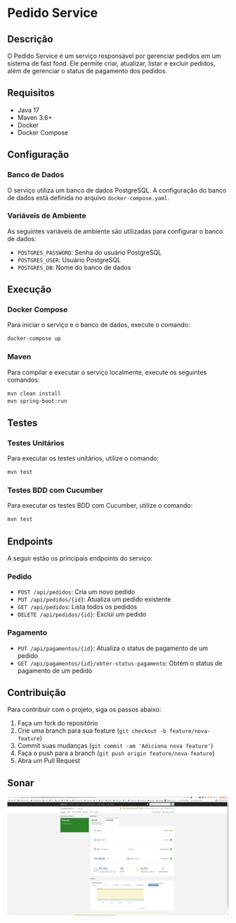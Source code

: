 # Pedido Service

## Descrição
O Pedido Service é um serviço responsável por gerenciar pedidos em um sistema de fast food. Ele permite criar, atualizar, listar e excluir pedidos, além de gerenciar o status de pagamento dos pedidos.

## Requisitos
- Java 17
- Maven 3.6+
- Docker
- Docker Compose

## Configuração

### Banco de Dados
O serviço utiliza um banco de dados PostgreSQL. A configuração do banco de dados está definida no arquivo `docker-compose.yaml`.

### Variáveis de Ambiente
As seguintes variáveis de ambiente são utilizadas para configurar o banco de dados:
- `POSTGRES_PASSWORD`: Senha do usuário PostgreSQL
- `POSTGRES_USER`: Usuário PostgreSQL
- `POSTGRES_DB`: Nome do banco de dados

## Execução

### Docker Compose
Para iniciar o serviço e o banco de dados, execute o comando:
```sh
docker-compose up
```

### Maven
Para compilar e executar o serviço localmente, execute os seguintes comandos:
```sh
mvn clean install
mvn spring-boot:run
```

## Testes

### Testes Unitários
Para executar os testes unitários, utilize o comando:
```sh
mvn test
```

### Testes BDD com Cucumber
Para executar os testes BDD com Cucumber, utilize o comando:
```sh
mvn test
```

## Endpoints
A seguir estão os principais endpoints do serviço:

### Pedido
- `POST /api/pedidos`: Cria um novo pedido
- `PUT /api/pedidos/{id}`: Atualiza um pedido existente
- `GET /api/pedidos`: Lista todos os pedidos
- `DELETE /api/pedidos/{id}`: Exclui um pedido

### Pagamento
- `PUT /api/pagamentos/{id}`: Atualiza o status de pagamento de um pedido
- `GET /api/pagamentos/{id}/obter-status-pagamento`: Obtém o status de pagamento de um pedido

## Contribuição
Para contribuir com o projeto, siga os passos abaixo:
1. Faça um fork do repositório
2. Crie uma branch para sua feature (`git checkout -b feature/nova-feature`)
3. Commit suas mudanças (`git commit -am 'Adiciona nova feature'`)
4. Faça o push para a branch (`git push origin feature/nova-feature`)
5. Abra um Pull Request


## Sonar

![Sonar](sonar-pedido.png)